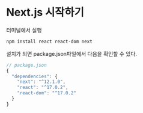 # Next.js 시작하기

터미널에서 실행

```bash
npm install react react-dom next
```

설치가 되면 package.json파일에서 다음을 확인할 수 있다.

```jsx
// package.json
{
  "dependencies": {
    "next": "^12.1.0",
    "react": "^17.0.2",
    "react-dom": "^17.0.2"
  }
}
```
